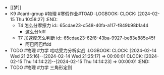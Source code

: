 - [[梦]]
- K9 #card-group #物理 #寒假作业#TOAD
  :LOGBOOK:
  CLOCK: [2024-02-15 Thu 10:58:27]
  :END:
	- T4 怎么分摩擦力
	  id:: 65cdae23-c548-40fa-a117-f849b98b1a44
		- 这么分fdff
	- T7 加速度怎么判断
	  id:: 65cdae23-62f8-43ba-9927-be83e885e45f
		- 阿巴阿巴ffdd
- TODO #物理 #力学 咕咕受力分析实战
  :LOGBOOK:
  CLOCK: [2024-02-14 Wed 21:25:16]--[2024-02-14 Wed 21:25:17] =>  00:00:01
  CLOCK: [2024-02-15 Thu 14:14:22]--[2024-02-15 Thu 14:14:23] =>  00:00:01
  :END:
- TODO #物理 #力学 三角形定则